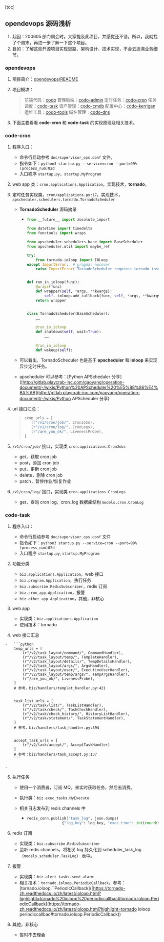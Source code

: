 [toc]

## opendevops 源码浅析

1.  起因：200605 部门周会时，大家提及此项目，并感觉还不错。所以，我就找了个周末，再进一步了解一下这个项目。
2.  目的：了解这些开源项目实现思路、架构设计、技术实现，不会去追溯业务细节。

### opendevops 

1.  项目简介：[opendevops/README](https://github.com/opendevops-cn/opendevops/blob/master/README-zh.md)

2.  项目模块：

    >前端代码：[codo](https://github.com/opendevops-cn/codo)
    >管理后端：[codo-admin](https://github.com/opendevops-cn/codo-admin)
    >定时任务：[codo-cron](https://github.com/opendevops-cn/codo-cron)
    >任务调度：[codo-task](https://github.com/opendevops-cn/codo-task)
    >资产管理：[codo-cmdb](https://github.com/opendevops-cn/codo-cmdb)
    >配置中心：[codo-kerrigan](https://github.com/opendevops-cn/kerrigan)
    >运维工具：[codo-tools](https://github.com/opendevops-cn/codo-tools)
    >域名管理：[codo-dns](https://github.com/opendevops-cn/codo-dns)

3.  下面主要看看 **code-cron** 和 **code-task** 的实现原理及相关技术。

### code-cron

1.  程序入口：

    -   命令行启动参考 `doc/supervisor_ops.conf` 文件，
    -   指令如下：`python3 startup.py --service=cron --port=99%(process_num)02d`
    -   入口程序 `startup.py`，`startup.MyProgram`

2.  web app 类：`cron.applications.Application`。实现技术，**tornado**。

3.  定时任务实现类，`cron/applications.py:17`。实现技术，`apscheduler.schedulers.tornado.TornadoScheduler`

    -   **TornadoScheduler** 源码摘录

        -   ```python
            from __future__ import absolute_import
            
            from datetime import timedelta
            from functools import wraps
            
            from apscheduler.schedulers.base import BaseScheduler
            from apscheduler.util import maybe_ref
            
            try:
                from tornado.ioloop import IOLoop
            except ImportError:  # pragma: nocover
                raise ImportError('TornadoScheduler requires tornado installed')
            
            
            def run_in_ioloop(func):
                @wraps(func)
                def wrapper(self, *args, **kwargs):
                    self._ioloop.add_callback(func, self, *args, **kwargs)
                return wrapper
            
            
            class TornadoScheduler(BaseScheduler):
                ……
                
                @run_in_ioloop
                def shutdown(self, wait=True):
                    ……
                    
                @run_in_ioloop
                def wakeup(self):
            ```

    -   可以看出，TornadoScheduler 也是基于 **apscheduler** 和 **ioloop** 来实现异步定时任务。

    -   apscheduler 可以参考：[Python APScheduler 分享]([http://gitlab.playcrab-inc.com/gaoyang/operation-document/-/wikis/Python%20APScheduler%20%E5%88%86%E4%BA%AB](http://gitlab.playcrab-inc.com/gaoyang/operation-document/-/wikis/Python APScheduler 分享)

4.  url 接口汇总：

    >   ```python
    >   cron_urls = [
    >      (r"/v1/cron/job/", CronJobs),
    >      (r"/v1/cron/log/", CronLogs),
    >      (r"/are_you_ok/", LivenessProbe),
    >   ]
    >   ```

4.  `/v1/cron/job/` 接口，实现类 `cron.applications.CronJobs`
    -   get，获取 cron job
    -   post，添加 cron job
    -   put，更新 cron job
    -   delete，删除 cron job
    -   patch，暂停作业/恢复作业
5.  `/v1/cron/log/` 接口，实现类 `cron.applications.CronLogs`
    
    -   get，查询 cron log，cron_log 数据库结构 `models.cron.CronLog`

### code-task

1.  程序入口：

    -   命令行启动参考 `doc/supervisor_ops.conf` 文件
    -   指令如下：`python3 startup.py --service=cron --port=99%(process_num)02d`
    -   入口程序 `startup.py`, `startup.MyProgram`

2.  功能分类

    -   `biz.applications.Application`，web 接口
    -   `biz.program.Application`，执行任务
    -   `biz.subscribe.RedisSubscriber`，redis 订阅
    -   `biz.cron_app.Application`，报警
    -   `biz.other_app.Application`，其他，非核心

3.  web app

    -   实现类：`biz.applications.Application`
    -   使用技术：tornado

4.   web 接口汇总

    -   ```python
        temp_urls = [
            (r"/v2/task_layout/command/", CommandHandler),
            (r"/v2/task_layout/temp/", TemplateHandler),
            (r"/v2/task_layout/details/", TempDetailsHandler),
            (r"/v2/task_layout/args/", ArgsHandler),
            (r"/v2/task_layout/user/", ExecutiveUserHandler),
            (r"/v2/task_layout/temp/args/", TempArgsHandler),
            (r"/are_you_ok/", LivenessProbe),
        ]
        # 参考，biz/handlers/templet_handler.py:421
        
        
        task_list_urls = [
            (r"/v2/task/list/", TaskListHandler),
            (r"/v2/task/check/", TaskCheckHandler),
            (r"/v2/task/check_history/", HistoryListHandler),
            (r"/v2/task/statement/", TaskStatementHandler),
        ]
        # 参考，biz/handlers/task_handler.py:394
        
        
        accept_task_urls = [
            (r"/v2/task/accept/", AcceptTaskHandler)
        ]
        # 参考：biz/handlers/task_accept.py:137
        ```

    -   

5.  执行任务

    -   使用一个消费者，订阅 MQ。来实时获取任务，然后去消费。

    -   执行类：`biz.exec_tasks.MyExecute`

    -   相关日志发布到 redis channels 中

        -   ```python
            redis_conn.publish("task_log", json.dumps(
                            {"log_key": log_key, "exec_time": int(round(time.time() * 1000)), "result": result}))
            ```

6.  redis 订阅
    -   实现类：`biz.subscribe.RedisSubscriber`
    -   监听 redis channels，将相关 log 持久化到 scheduler_task_log（`models.scheduler.TaskLog`） 表中。
7.  报警
    -   实现类：`biz.alert_tasks.send_alarm`
    -   相关技术：`tornado.ioloop.PeriodicCallback`，参考：[tornado.ioloop.``PeriodicCallback]([https://tornado-zh.readthedocs.io/zh/latest/ioloop.html?highlight=tornado%20ioloop%20periodiccallbac#tornado.ioloop.PeriodicCallback](https://tornado-zh.readthedocs.io/zh/latest/ioloop.html?highlight=tornado ioloop periodiccallbac#tornado.ioloop.PeriodicCallback))
8.  其他，非核心
    
    -    暂时不去理会